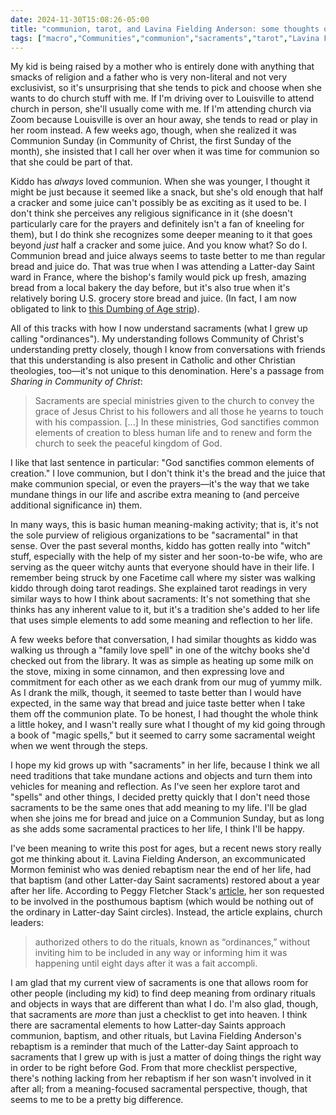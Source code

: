 ```yaml
---
date: 2024-11-30T15:08:26-05:00
title: "communion, tarot, and Lavina Fielding Anderson: some thoughts on sacraments"
tags: ["macro","Communities","communion","sacraments","tarot","Lavina Fielding Anderson","parenting","Community of Christ","Dumbing of Age","Salt Lake Tribune","Peggy Fletcher Stack"]
---
```

My kid is being raised by a mother who is entirely done with anything that smacks of religion and a father who is very non-literal and not very exclusivist, so it's unsurprising that she tends to pick and choose when she wants to do church stuff with me. If I'm driving over to Louisville to attend church in person, she'll usually come with me. If I'm attending church via Zoom because Louisville is over an hour away, she tends to read or play in her room instead. A few weeks ago, though, when she realized it was Communion Sunday (in Community of Christ, the first Sunday of the month), she insisted that I call her over when it was time for communion so that she could be part of that.

Kiddo has *always* loved communion. When she was younger, I thought it might be just because it seemed like a snack, but she's old enough that half a cracker and some juice can't possibly be as exciting as it used to be. I don't think she perceives any religious significance in it (she doesn't particularly care for the prayers and definitely isn't a fan of kneeling for them), but I do think she recognizes some deeper meaning to it that goes beyond *just* half a cracker and some juice. And you know what? So do I. Communion bread and juice always seems to taste better to me than regular bread and juice do. That was true when I was attending a Latter-day Saint ward in France, where the bishop's family would pick up fresh, amazing bread from a local bakery the day before, but it's also true when it's relatively boring U.S. grocery store bread and juice. (In fact, I am now obligated to link to [this Dumbing of Age strip](https://www.dumbingofage.com/2017/comic/book-8/01-face-the-strange/thirst/)).

All of this tracks with how I now understand sacraments (what I grew up calling "ordinances"). My understanding follows Community of Christ's understanding pretty closely, though I know from conversations with friends that this understanding is also present in Catholic and other Christian theologies, too—it's not unique to this denomination. Here's a passage from *Sharing in Community of Christ*: 

> Sacraments are special ministries given to the church to convey the grace of Jesus Christ to his followers and all those he yearns to touch with his compassion. [...] In these ministries, God sanctifies common elements of creation to bless human life and to renew and form the church to seek the peaceful kingdom of God.

I like that last sentence in particular: "God sanctifies common elements of creation." I love communion, but I don't think it's the bread and the juice that make communion special, or even the prayers—it's the way that we take mundane things in our life and ascribe extra meaning to (and perceive additional significance in) them.

In many ways, this is basic human meaning-making activity; that is, it's not the sole purview of religious organizations to be "sacramental" in that sense. Over the past several months, kiddo has gotten really into "witch" stuff, especially with the help of my sister and her soon-to-be wife, who are serving as the queer witchy aunts that everyone should have in their life. I remember being struck by one Facetime call where my sister was walking kiddo through doing tarot readings. She explained tarot readings in very similar ways to how I think about sacraments: It's not something that she thinks has any inherent value to it, but it's a tradition she's added to her life that uses simple elements to add some meaning and reflection to her life.

A few weeks before that conversation, I had similar thoughts as kiddo was walking us through a "family love spell" in one of the witchy books she'd checked out from the library. It was as simple as heating up some milk on the stove, mixing in some cinnamon, and then expressing love and commitment for each other as we each drank from our mug of yummy milk. As I drank the milk, though, it seemed to taste better than I would have expected, in the same way that bread and juice taste better when I take them off the communion plate. To be honest, I had thought the whole think a little hokey, and I wasn't really sure what I thought of my kid going through a book of "magic spells," but it seemed to carry some sacramental weight when we went through the steps.

I hope my kid grows up with "sacraments" in her life, because I think we all need traditions that take mundane actions and objects and turn them into vehicles for meaning and reflection. As I've seen her explore tarot and "spells" and other things, I decided pretty quickly that I don't need those sacraments to be the same ones that add meaning to my life. I'll be glad when she joins me for bread and juice on a Communion Sunday, but as long as she adds some sacramental practices to her life, I think I'll be happy.

I've been meaning to write this post for ages, but a recent news story really got me thinking about it. Lavina Fielding Anderson, an excommunicated Mormon feminist who was denied rebaptism near the end of her life, had that baptism (and other Latter-day Saint sacraments) restored about a year after her life. According to Peggy Fletcher Stack's [article](https://www.sltrib.com/religion/2024/11/21/september-six-writer-readmitted/), her son requested to be involved in the posthumous baptism (which would be nothing out of the ordinary in Latter-day Saint circles). Instead, the article explains, church leaders:

> authorized others to do the rituals, known as “ordinances,” without inviting him to be included in any way or informing him it was happening until eight days after it was a fait accompli.

I am glad that my current view of sacraments is one that allows room for other people (including my kid) to find deep meaning from ordinary rituals and objects in ways that are different than what I do. I'm also glad, though, that sacraments are *more* than just a checklist to get into heaven. I think there are sacramental elements to how Latter-day Saints approach communion, baptism, and other rituals, but Lavina Fielding Anderson's rebaptism is a reminder that much of the Latter-day Saint approach to sacraments that I grew up with is just a matter of doing things the right way in order to be right before God. From that more checklist perspective, there's nothing lacking from her rebaptism if her son wasn't involved in it after all; from a meaning-focused sacramental perspective, though, that seems to me to be a pretty big difference.